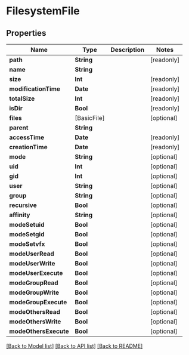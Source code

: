 # FilesystemFile

## Properties

Name | Type | Description | Notes
------------ | ------------- | ------------- | -------------
**path** | **String** |  | [readonly] 
**name** | **String** |  | 
**size** | **Int** |  | [readonly] 
**modificationTime** | **Date** |  | [readonly] 
**totalSize** | **Int** |  | [readonly] 
**isDir** | **Bool** |  | [readonly] 
**files** | [BasicFile] |  | [optional] 
**parent** | **String** |  | 
**accessTime** | **Date** |  | [readonly] 
**creationTime** | **Date** |  | [readonly] 
**mode** | **String** |  | [optional] 
**uid** | **Int** |  | [optional] 
**gid** | **Int** |  | [optional] 
**user** | **String** |  | [optional] 
**group** | **String** |  | [optional] 
**recursive** | **Bool** |  | [optional] 
**affinity** | **String** |  | [optional] 
**modeSetuid** | **Bool** |  | [optional] 
**modeSetgid** | **Bool** |  | [optional] 
**modeSetvfx** | **Bool** |  | [optional] 
**modeUserRead** | **Bool** |  | [optional] 
**modeUserWrite** | **Bool** |  | [optional] 
**modeUserExecute** | **Bool** |  | [optional] 
**modeGroupRead** | **Bool** |  | [optional] 
**modeGroupWrite** | **Bool** |  | [optional] 
**modeGroupExecute** | **Bool** |  | [optional] 
**modeOthersRead** | **Bool** |  | [optional] 
**modeOthersWrite** | **Bool** |  | [optional] 
**modeOthersExecute** | **Bool** |  | [optional] 

[[Back to Model list]](../#documentation-for-models) [[Back to API list]](../#documentation-for-api-endpoints) [[Back to README]](../)


